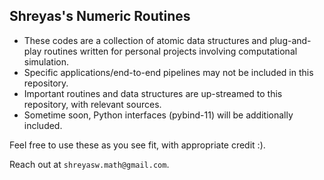 ## Shreyas's Numeric Routines

+ These codes are a collection of atomic data structures and plug-and-play routines written for personal projects involving computational simulation.
+ Specific applications/end-to-end pipelines may not be included in this repository.
+ Important routines and data structures are up-streamed to this repository, with relevant sources.
+ Sometime soon, Python interfaces (pybind-11) will be additionally included.

Feel free to use these as you see fit, with appropriate credit :).

Reach out at `shreyasw.math@gmail.com`.

